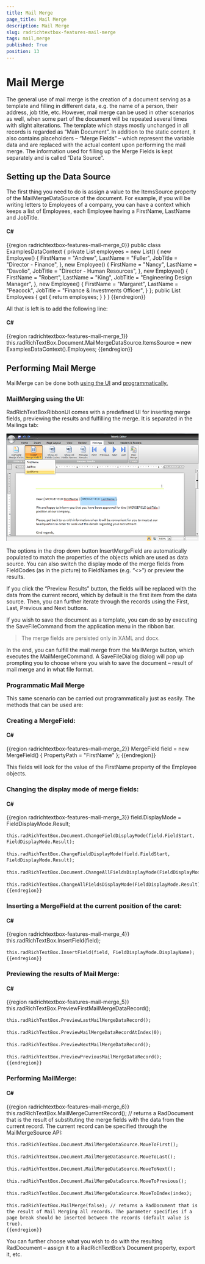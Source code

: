 ```yaml
---
title: Mail Merge
page_title: Mail Merge
description: Mail Merge
slug: radrichtextbox-features-mail-merge
tags: mail,merge
published: True
position: 13
---
```


# Mail Merge



The general use of mail merge is the creation of a document serving as a template and filling in different data, e.g. the name of a person, their address, job title, etc. However, mail merge can be used in other scenarios as well, when some part of the document will be repeated several times with slight alterations.
        The template which stays mostly unchanged in all records is regarded as “Main Document”. In addition to the static content, it also contains placeholders – “Merge Fields” – which represent the variable data and are replaced with the actual content upon performing the mail merge. The information used for filling up the Merge Fields is kept separately and is called “Data Source”.
      

## Setting up the Data Source

The first thing you need to do is assign a value to the ItemsSource property of the MailMergeDataSource of the document. For example, if you will be writing letters to Employees of a company, you can have a context which keeps a list of Employees, each Employee having a FirstName, LastName and JobTitle.

#### __C#__

{{region radrichtextbox-features-mail-merge_0}}
	public class ExamplesDataContext
	    {
	        private List<Employee> employees = new List<Employee>()
	                    {
	                        new Employee()
	                        {
	                            FirstName = "Andrew",
	                            LastName = "Fuller", 
	                            JobTitle = "Director - Finance",
	                        }, 
	                        new Employee()
	                        {
	                            FirstName = "Nancy",
	                            LastName = "Davolio", 
	                            JobTitle = "Director - Human Resources",
	                        },
	                        new Employee()
	                        {
	                            FirstName = "Robert",
	                            LastName = "King", 
	                            JobTitle = "Engineering Design Manager",
	                        },
	                        new Employee()
	                        {
	                            FirstName = "Margaret",
	                            LastName = "Peacock", 
	                            JobTitle = "Finance & Investments Officer",
	                        }
	                    };
	        public List<Employee> Employees
	        {
	            get
	            {
	                return employees;
	            } 
	        }
	    }
	{{endregion}}



All that is left is to add the following line:

#### __C#__

{{region radrichtextbox-features-mail-merge_1}}
	this.radRichTextBox.Document.MailMergeDataSource.ItemsSource = new ExamplesDataContext().Employees;
	{{endregion}}



## Performing Mail Merge

MailMerge can be done both [using the UI](#mailmerging-using-the-ui:)
          and [programmatically.](#programmatic-mail-merge)

### MailMerging using the UI:

RadRichTextBoxRibbonUI comes with a predefined UI for inserting merge fields, previewing the results and fulfilling the merge. It is separated in the Mailings tab: 

![](images/RadRichTextBox_Features_MailMerge.png)

The options in the drop down button InsertMergeField are automatically populated to match the properties of the objects which are used as data source. You can also switch the display mode of the merge fields from FieldCodes (as in the picture) to FieldNames (e.g. “<<FirstName>>”) or preview the results.
            

If you click the “Preview Results” button, the fields will be replaced with the data from the current record, which by default is the first item from the data source. Then, you can further iterate through the records using the First, Last, Previous and Next buttons.

If you wish to save the document as a template, you can do so by executing the SaveFileCommand from the application menu in the ribbon bar. 

>The merge fields are persisted only in XAML and docx.

In the end, you can fulfill the mail merge from the MailMerge button, which executes the MailMergeCommand. A SaveFileDialog dialog will pop up prompting you to choose where you wish to save the document – result of mail merge and in what file format. 



### Programmatic Mail Merge

This same scenario can be carried out programmatically just as easily. The methods that can be used are:
            

### Creating a MergeField:



#### __C#__

{{region radrichtextbox-features-mail-merge_2}}
	MergeField field = new MergeField() { PropertyPath = "FirstName" };
	{{endregion}}



This fields will look for the value of the FirstName property of the Employee objects.

### Changing the display mode of merge fields:

#### __C#__

{{region radrichtextbox-features-mail-merge_3}}
	field.DisplayMode = FieldDisplayMode.Result; 
	
	this.radRichTextBox.Document.ChangeFieldDisplayMode(field.FieldStart, FieldDisplayMode.Result); 
	
	this.radRichTextBox.ChangeFieldDisplayMode(field.FieldStart, FieldDisplayMode.Result); 
	
	this.radRichTextBox.Document.ChangeAllFieldsDisplayMode(FieldDisplayMode.Result); 
	
	this.radRichTextBox.ChangeAllFieldsDisplayMode(FieldDisplayMode.Result);
	{{endregion}}



### Inserting a MergeField at the current position of the caret:

#### __C#__

{{region radrichtextbox-features-mail-merge_4}}
	this.radRichTextBox.InsertField(field); 
	
	this.radRichTextBox.InsertField(field, FieldDisplayMode.DisplayName);
	{{endregion}}



### Previewing the results of Mail Merge:

#### __C#__

{{region radrichtextbox-features-mail-merge_5}}
	this.radRichTextBox.PreviewFirstMailMergeDataRecord();
	
	this.radRichTextBox.PreviewLastMailMergeDataRecord();
	
	this.radRichTextBox.PreviewMailMergeDataRecordAtIndex(0);
	
	this.radRichTextBox.PreviewNextMailMergeDataRecord();
	
	this.radRichTextBox.PreviewPreviousMailMergeDataRecord();
	{{endregion}}



### Performing MailMerge:

#### __C#__

{{region radrichtextbox-features-mail-merge_6}}
	this.radRichTextBox.MailMergeCurrentRecord(); // returns a RadDocument that is the result of substituting the merge fields with the data from the current record. The current record can be specified through the MailMergeSource API:</para>
	
	this.radRichTextBox.Document.MailMergeDataSource.MoveToFirst();
	
	this.radRichTextBox.Document.MailMergeDataSource.MoveToLast();
	
	this.radRichTextBox.Document.MailMergeDataSource.MoveToNext();
	
	this.radRichTextBox.Document.MailMergeDataSource.MoveToPrevious();
	
	this.radRichTextBox.Document.MailMergeDataSource.MoveToIndex(index);
	
	this.radRichTextBox.MailMerge(false); // returns a RadDocument that is the result of Mail Merging all records. The parameter specifies if a page break should be inserted between the records (default value is true).
	{{endregion}}



You can further choose what you wish to do with the resulting RadDocument – assign it to a RadRichTextBox’s Document property, export it, etc.

